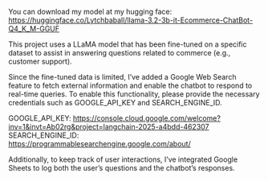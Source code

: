 You can download my model at my hugging face: https://huggingface.co/Lytchbaball/llama-3.2-3b-it-Ecommerce-ChatBot-Q4_K_M-GGUF

This project uses a LLaMA model that has been fine-tuned on a specific dataset to assist in answering questions related to commerce (e.g., customer support). 

Since the fine-tuned data is limited, I’ve added a Google Web Search feature to fetch external information and enable the chatbot to respond to real-time queries. To enable this functionality, please provide the necessary credentials such as GOOGLE_API_KEY and SEARCH_ENGINE_ID. 

GOOGLE_API_KEY: https://console.cloud.google.com/welcome?inv=1&invt=Ab02rg&project=langchain-2025-a4bdd-462307
SEARCH_ENGINE_ID: https://programmablesearchengine.google.com/about/

Additionally, to keep track of user interactions, I’ve integrated Google Sheets to log both the user’s questions and the chatbot’s responses.
